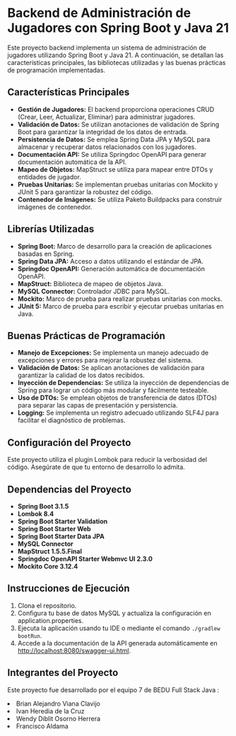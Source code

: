 <h1>Backend de Administración de Jugadores con Spring Boot y Java 21</h1>

<p>Este proyecto backend implementa un sistema de administración de jugadores utilizando Spring Boot y Java 21. A continuación, se detallan las características principales, las bibliotecas utilizadas y las buenas prácticas de programación implementadas.</p>

<h2>Características Principales</h2>
<ul>
    <li><strong>Gestión de Jugadores:</strong> El backend proporciona operaciones CRUD (Crear, Leer, Actualizar, Eliminar) para administrar jugadores.</li>
    <li><strong>Validación de Datos:</strong> Se utilizan anotaciones de validación de Spring Boot para garantizar la integridad de los datos de entrada.</li>
    <li><strong>Persistencia de Datos:</strong> Se emplea Spring Data JPA y MySQL para almacenar y recuperar datos relacionados con los jugadores.</li>
    <li><strong>Documentación API:</strong> Se utiliza Springdoc OpenAPI para generar documentación automática de la API.</li>
    <li><strong>Mapeo de Objetos:</strong> MapStruct se utiliza para mapear entre DTOs y entidades de jugador.</li>
    <li><strong>Pruebas Unitarias:</strong> Se implementan pruebas unitarias con Mockito y JUnit 5 para garantizar la robustez del código.</li>
    <li><strong>Contenedor de Imágenes:</strong> Se utiliza Paketo Buildpacks para construir imágenes de contenedor.</li>
</ul>

<h2>Librerías Utilizadas</h2>
<ul>
    <li><strong>Spring Boot:</strong> Marco de desarrollo para la creación de aplicaciones basadas en Spring.</li>
    <li><strong>Spring Data JPA:</strong> Acceso a datos utilizando el estándar de JPA.</li>
    <li><strong>Springdoc OpenAPI:</strong> Generación automática de documentación OpenAPI.</li>
    <li><strong>MapStruct:</strong> Biblioteca de mapeo de objetos Java.</li>
    <li><strong>MySQL Connector:</strong> Controlador JDBC para MySQL.</li>
    <li><strong>Mockito:</strong> Marco de prueba para realizar pruebas unitarias con mocks.</li>
    <li><strong>JUnit 5:</strong> Marco de prueba para escribir y ejecutar pruebas unitarias en Java.</li>
</ul>

<h2>Buenas Prácticas de Programación</h2>
<ul>
    <li><strong>Manejo de Excepciones:</strong> Se implementa un manejo adecuado de excepciones y errores para mejorar la robustez del sistema.</li>
    <li><strong>Validación de Datos:</strong> Se aplican anotaciones de validación para garantizar la calidad de los datos recibidos.</li>
    <li><strong>Inyección de Dependencias:</strong> Se utiliza la inyección de dependencias de Spring para lograr un código más modular y fácilmente testeable.</li>
    <li><strong>Uso de DTOs:</strong> Se emplean objetos de transferencia de datos (DTOs) para separar las capas de presentación y persistencia.</li>
    <li><strong>Logging:</strong> Se implementa un registro adecuado utilizando SLF4J para facilitar el diagnóstico de problemas.</li>
</ul>

<h2>Configuración del Proyecto</h2>
<p>Este proyecto utiliza el plugin Lombok para reducir la verbosidad del código. Asegúrate de que tu entorno de desarrollo lo admita.</p>

<h2>Dependencias del Proyecto</h2>
<ul>
    <li><strong>Spring Boot 3.1.5</strong></li>
    <li><strong>Lombok 8.4</strong></li>
    <li><strong>Spring Boot Starter Validation</strong></li>
    <li><strong>Spring Boot Starter Web</strong></li>
    <li><strong>Spring Boot Starter Data JPA</strong></li>
    <li><strong>MySQL Connector</strong></li>
    <li><strong>MapStruct 1.5.5.Final</strong></li>
    <li><strong>Springdoc OpenAPI Starter Webmvc UI 2.3.0</strong></li>
    <li><strong>Mockito Core 3.12.4</strong></li>
</ul>

<h2>Instrucciones de Ejecución</h2>
<ol>
    <li>Clona el repositorio.</li>
    <li>Configura tu base de datos MySQL y actualiza la configuración en application.properties.</li>
    <li>Ejecuta la aplicación usando tu IDE o mediante el comando <code>./gradlew bootRun</code>.</li>
    <li>Accede a la documentación de la API generada automáticamente en <a href="http://localhost:8080/swagger-ui.html">http://localhost:8080/swagger-ui.html</a>.</li>
</ol>

<h2>Integrantes del Proyecto</h2>
<p>Este proyecto fue desarrollado por el equipo 7 de BEDU Full Stack Java :</p>
    <li>Brian Alejandro Viana Clavijo</li>
    <li>Ivan Heredia de la Cruz</li>
    <li>Wendy Diblit Osorno Herrera</li>
    <li>Francisco Aldama</li>
    

